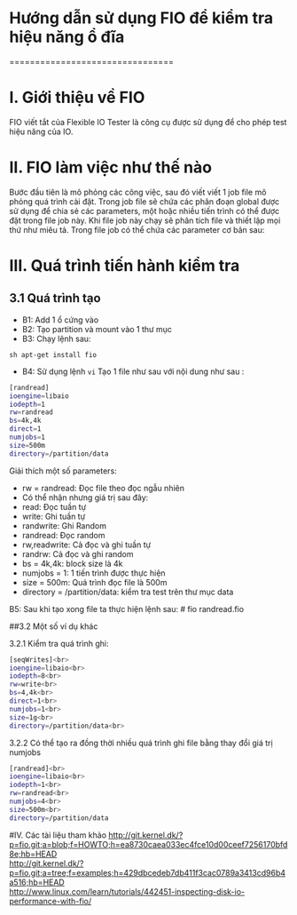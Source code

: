 # Hướng dẫn sử dụng FIO để kiểm tra hiệu năng ổ đĩa 
================================

# I. Giới thiệu về FIO 

FIO viết tắt của Flexible IO Tester là công cụ được sử dụng để cho phép test hiệu năng của IO. 

# II. FIO làm việc như thế nào

Bước đầu tiên là mô phỏng các công việc, sau đó viết viết 1 job file mô phỏng quá trình cài đặt. Trong job file sẽ chứa các phân đoạn global được sử dụng để chia sẻ các parameters, một hoặc nhiều tiến trình có thể được đặt trong file job này. Khi file job này chạy sẽ phân tích file và thiết lập mọi thứ như miêu tả. Trong file job có thể chứa các parameter cơ bản sau:

# III. Quá trình tiến hành kiểm tra

## 3.1 Quá trình tạo 
- B1: Add 1 ổ cứng vào
- B2: Tạo partition và mount vào 1 thư mục
- B3: Chạy lệnh sau: 

```sh apt-get install fio```

- B4: Sử dụng lệnh `vi` Tạo 1 file như sau với nội dung như sau : 

```sh 
[randread]
ioengine=libaio
iodepth=1
rw=randread
bs=4k,4k
direct=1
numjobs=1
size=500m
directory=/partition/data
```

Giải thích một số parameters:
- rw = randread: Đọc file theo đọc ngẫu nhiên
- Có thể nhận nhưng giá trị sau đây:
- read:            Đọc tuần tự
- write:           Ghi tuần tự
- randwrite:       Ghi Random
- randread:        Đọc random
- rw,readwrite:    Cả đọc và ghi tuần tự
- randrw:          Cả đọc và ghi random
- bs = 4k,4k: block size là 4k
- numjobs = 1: 1 tiến trình được thực hiện 
- size = 500m: Quá trình đọc file là 500m
- directory = /partition/data: kiểm tra test trên thư mục data
 
B5: Sau khi tạo xong file ta thực hiện lệnh sau: # fio randread.fio

##3.2 Một số ví dụ khác

3.2.1 Kiểm tra quá trình ghi:
```sh
[seqWrites]<br>
ioengine=libaio<br>
iodepth=8<br>
rw=write<br>
bs=4,4k<br>
direct=1<br>
numjobs=1<br>
size=1g<br>
directory=/partition/data<br>
```
3.2.2 Có thể tạo ra đồng thời nhiều quá trình ghi file bằng thay đổi giá trị numjobs
```sh
[randread]<br>
ioengine=libaio<br>
iodepth=1<br>
rw=randread<br>
numjobs=4<br>
size=500m<br>
directory=/partition/data
```
#IV. Các tài liệu tham khảo 
http://git.kernel.dk/?p=fio.git;a=blob;f=HOWTO;h=ea8730caea033ec4fce10d00ceef7256170bfd8e;hb=HEAD<br>
http://git.kernel.dk/?p=fio.git;a=tree;f=examples;h=429dbcedeb7db411f3cac0789a3413cd96b4a516;hb=HEAD<br>
http://www.linux.com/learn/tutorials/442451-inspecting-disk-io-performance-with-fio/<br>
